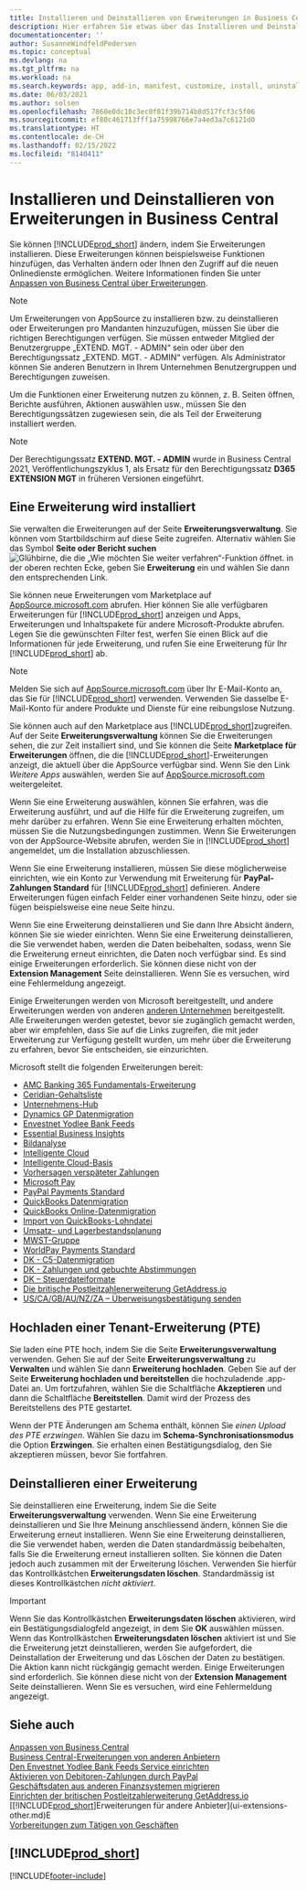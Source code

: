 ```yaml
---
title: Installieren und Deinstallieren von Erweiterungen in Business Central | Microsoft Docs
description: Hier erfahren Sie etwas über das Installieren und Deinstallieren von Erweiterungen in Business Central.
documentationcenter: ''
author: SusanneWindfeldPedersen
ms.topic: conceptual
ms.devlang: na
ms.tgt_pltfrm: na
ms.workload: na
ms.search.keywords: app, add-in, manifest, customize, install, uninstall
ms.date: 06/03/2021
ms.author: solsen
ms.openlocfilehash: 7868e0dc10c3ec0f81f39b714b8d517fcf3c5f06
ms.sourcegitcommit: ef80c461713fff1a75998766e7a4ed3a7c6121d0
ms.translationtype: HT
ms.contentlocale: de-CH
ms.lasthandoff: 02/15/2022
ms.locfileid: "8140411"
---
```

# <a name="installing-and-uninstalling-extensions-in-business-central"></a>Installieren und Deinstallieren von Erweiterungen in Business Central

Sie können [!INCLUDE[prod_short](includes/prod_short.md)] ändern, indem Sie Erweiterungen installieren. Diese Erweiterungen können beispielsweise Funktionen hinzufügen, das Verhalten ändern oder Ihnen den Zugriff auf die neuen Onlinedienste ermöglichen. Weitere Informationen finden Sie unter [Anpassen von Business Central über Erweiterungen](ui-extensions.md).

> [!NOTE]
> Um Erweiterungen von AppSource zu installieren bzw. zu deinstallieren oder Erweiterungen pro Mandanten hinzuzufügen, müssen Sie über die richtigen Berechtigungen verfügen. Sie müssen entweder Mitglied der Benutzergruppe „EXTEND. MGT. - ADMIN“ sein oder über den Berechtigungssatz „EXTEND. MGT. - ADMIN“ verfügen. Als Administrator können Sie anderen Benutzern in Ihrem Unternehmen Benutzergruppen und Berechtigungen zuweisen.
>
> Um die Funktionen einer Erweiterung nutzen zu können, z. B. Seiten öffnen, Berichte ausführen, Aktionen auswählen usw., müssen Sie den Berechtigungssätzen zugewiesen sein, die als Teil der Erweiterung installiert werden.

> [!NOTE]  
> Der Berechtigungssatz **EXTEND. MGT. - ADMIN** wurde in Business Central 2021, Veröffentlichungszyklus 1, als Ersatz für den Berechtigungssatz **D365 EXTENSION MGT** in früheren Versionen eingeführt.

## <a name="installing-an-extension"></a>Eine Erweiterung wird installiert

Sie verwalten die Erweiterungen auf der Seite **Erweiterungsverwaltung**. Sie können vom Startbildschirm auf diese Seite zugreifen. Alternativ wählen Sie das Symbol **Seite oder Bericht suchen** ![Glühbirne, die die „Wie möchten Sie weiter verfahren“-Funktion öffnet.](media/ui-search/search_small.png "Tell me-Funktion") in der oberen rechten Ecke, geben Sie **Erweiterung** ein und wählen Sie dann den entsprechenden Link.  

Sie können neue Erweiterungen vom Marketplace auf [AppSource.microsoft.com](https://go.microsoft.com/fwlink/?linkid=2081646) abrufen. Hier können Sie alle verfügbaren Erweiterungen für [!INCLUDE[prod_short](includes/prod_short.md)] anzeigen und Apps, Erweiterungen und Inhaltspakete für andere Microsoft-Produkte abrufen. Legen Sie die gewünschten Filter fest, werfen Sie einen Blick auf die Informationen für jede Erweiterung, und rufen Sie eine Erweiterung für Ihr [!INCLUDE[prod_short](includes/prod_short.md)] ab.  

> [!NOTE]  
> Melden Sie sich auf [AppSource.microsoft.com](https://appsource.microsoft.com/) über Ihr E-Mail-Konto an, das Sie für [!INCLUDE[prod_short](includes/prod_short.md)] verwenden. Verwenden Sie dasselbe E-Mail-Konto für andere Produkte und Dienste für eine reibungslose Nutzung.  

Sie können auch auf den Marketplace aus [!INCLUDE[prod_short](includes/prod_short.md)]zugreifen. Auf der Seite **Erweiterungsverwaltung** können Sie die Erweiterungen sehen, die zur Zeit installiert sind, und Sie können die Seite **Marketplace für Erweiterungen** öffnen, die die [!INCLUDE[prod_short](includes/prod_short.md)]-Erweiterungen anzeigt, die aktuell über die AppSource verfügbar sind. Wenn Sie den Link *Weitere Apps* auswählen, werden Sie auf [AppSource.microsoft.com](https://go.microsoft.com/fwlink/?linkid=2081646) weitergeleitet.  

Wenn Sie eine Erweiterung auswählen, können Sie erfahren, was die Erweiterung ausführt, und auf die Hilfe für die Erweiterung zugreifen, um mehr darüber zu erfahren. Wenn Sie eine Erweiterung erhalten möchten, müssen Sie die Nutzungsbedingungen zustimmen. Wenn Sie Erweiterungen von der AppSource-Website abrufen, werden Sie in [!INCLUDE[prod_short](includes/prod_short.md)] angemeldet, um die Installation abzuschliessen.  

Wenn Sie eine Erweiterung installieren, müssen Sie diese möglicherweise einrichten, wie ein Konto zur Verwendung mit Erweiterung für **PayPal-Zahlungen Standard** für [!INCLUDE[prod_short](includes/prod_short.md)] definieren.
Andere Erweiterungen fügen einfach Felder einer vorhandenen Seite hinzu, oder sie fügen beispielsweise eine neue Seite hinzu.

Wenn Sie eine Erweiterung deinstallieren und Sie dann Ihre Absicht ändern, können Sie sie wieder einrichten. Wenn Sie eine Erweiterung deinstallieren, die Sie verwendet haben, werden die Daten beibehalten, sodass, wenn Sie die Erweiterung erneut einrichten, die Daten noch verfügbar sind. Es sind einige Erweiterungen erforderlich. Sie können diese nicht von der **Extension Management** Seite deinstallieren. Wenn Sie es versuchen, wird eine Fehlermeldung angezeigt.

Einige Erweiterungen werden von Microsoft bereitgestellt, und andere Erweiterungen werden von anderen [anderen Unternehmen](ui-extensions-other.md) bereitgestellt. Alle Erweiterungen werden getestet, bevor sie zugänglich gemacht werden, aber wir empfehlen, dass Sie auf die Links zugreifen, die mit jeder Erweiterung zur Verfügung gestellt wurden, um mehr über die Erweiterung zu erfahren, bevor Sie entscheiden, sie einzurichten.

Microsoft stellt die folgenden Erweiterungen bereit:

* [AMC Banking 365 Fundamentals-Erweiterung](ui-extensions-amc-banking.md)
* [Ceridian-Gehaltsliste](ui-extensions-ceridian-payroll.md)
* [Unternehmens-Hub](ui-extensions-company-hub.md)  
* [Dynamics GP Datenmigration](ui-extensions-dynamicsgp-data-migration.md)
* [Envestnet Yodlee Bank Feeds](ui-extensions-yodlee-bank-feeds.md)
* [Essential Business Insights](ui-extensions-essential-business-insights.md)
* [Bildanalyse](ui-extensions-image-analyzer.md)
* [Intelligente Cloud](ui-extensions-data-replication.md)
* [Intelligente Cloud-Basis](ui-extensions-intelligent-cloud.md)  
* [Vorhersagen verspäteter Zahlungen](ui-extensions-late-payment-prediction.md)
* [Microsoft Pay](ui-extensions-microsoft-pay-payments.md)
* [PayPal Payments Standard](ui-extensions-paypal-payments-standard.md)
* [QuickBooks Datenmigration](ui-extensions-quickbooks-data-migration.md)
* [QuickBooks Online-Datenmigration](ui-extensions-quickbooks-online-data-migration.md)
* [Import von QuickBooks-Lohndatei](ui-extensions-quickbooks-payroll.md)
* [Umsatz- und Lagerbestandsplanung](ui-extensions-sales-forecast.md)
* [MWST-Gruppe](ui-extensions-vat-group.md)
* [WorldPay Payments Standard](ui-extensions-worldpay-payments-standard.md)
* [DK - C5-Datenmigration](ui-extensions-c5-data-migration.md)
* [DK - Zahlungen und gebuchte Abstimmungen](ui-extensions-payments-reconciliation-formats-dk.md)
* [DK – Steuerdateiformate](ui-extensions-tax-file-formats-dk.md)
* [Die britische Postleitzahlenerweiterung GetAddress.io](LocalFunctionality/UnitedKingdom/ui-extensions-getaddressio.md)  
* [US/CA/GB/AU/NZ/ZA – Überweisungsbestätigung senden](ui-extensions-send-remittance-advice.md)


## <a name="uploading-a-per-tenant-extension-pte"></a>Hochladen einer Tenant-Erweiterung (PTE)

Sie laden eine PTE hoch, indem Sie die Seite **Erweiterungsverwaltung** verwenden. Gehen Sie auf der Seite **Erweiterungsverwaltung** zu **Verwalten** und wählen Sie dann **Erweiterung hochladen**. Geben Sie auf der Seite **Erweiterung hochladen und bereitstellen** die hochzuladende .app-Datei an. Um fortzufahren, wählen Sie die Schaltfläche **Akzeptieren** und dann die Schaltfläche **Bereitstellen**. Damit wird der Prozess des Bereitstellens des PTE gestartet.

Wenn der PTE Änderungen am Schema enthält, können Sie *einen Upload des PTE erzwingen*. Wählen Sie dazu im **Schema-Synchronisationsmodus** die Option **Erzwingen**. Sie erhalten einen Bestätigungsdialog, den Sie akzeptieren müssen, bevor Sie fortfahren. 

## <a name="uninstalling-an-extension"></a>Deinstallieren einer Erweiterung

Sie deinstallieren eine Erweiterung, indem Sie die Seite **Erweiterungsverwaltung** verwenden. Wenn Sie eine Erweiterung deinstallieren und Sie Ihre Meinung anschliessend ändern, können Sie die Erweiterung erneut installieren. Wenn Sie eine Erweiterung deinstallieren, die Sie verwendet haben, werden die Daten standardmässig beibehalten, falls Sie die Erweiterung erneut installieren sollten. Sie können die Daten jedoch auch zusammen mit der Erweiterung löschen. Verwenden Sie hierfür das Kontrollkästchen **Erweiterungsdaten löschen**. Standardmässig ist dieses Kontrollkästchen *nicht aktiviert*.

> [!IMPORTANT]  
> Wenn Sie das Kontrollkästchen **Erweiterungsdaten löschen** aktivieren, wird ein Bestätigungsdialogfeld angezeigt, in dem Sie **OK** auswählen müssen. Wenn das Kontrollkästchen **Erweiterungsdaten löschen** aktiviert ist und Sie die Erweiterung jetzt deinstallieren, werden Sie aufgefordert, die Deinstallation der Erweiterung und das Löschen der Daten zu bestätigen. Die Aktion kann nicht rückgängig gemacht werden.
Einige Erweiterungen sind erforderlich. Sie können diese nicht von der **Extension Management** Seite deinstallieren. Wenn Sie es versuchen, wird eine Fehlermeldung angezeigt.  

## <a name="see-also"></a>Siehe auch

[Anpassen von Business Central](ui-customizing-overview.md)  
[Business Central-Erweiterungen von anderen Anbietern](ui-extensions-other.md)  
[Den Envestnet Yodlee Bank Feeds Service einrichten](bank-how-setup-bank-statement-service.md)  
[Aktivieren von Debitoren-Zahlungen durch PayPal](sales-how-enable-payment-service-extensions.md)  
[Geschäftsdaten aus anderen Finanzsystemen migrieren](across-import-data-configuration-packages.md)  
[Einrichten der britischen Postleitzahlerweiterung GetAddress.io](LocalFunctionality/UnitedKingdom/uk-setup-postal-code-service.md)  
[[!INCLUDE[prod_short](includes/prod_short.md)]Erweiterungen für andere Anbieter](ui-extensions-other.md)E  
[Vorbereitungen zum Tätigen von Geschäften](ui-get-ready-business.md)  

## [!INCLUDE[prod_short](includes/free_trial_md.md)]  


[!INCLUDE[footer-include](includes/footer-banner.md)]